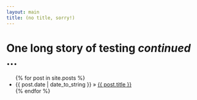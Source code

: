 ```yaml
---
layout: main
title: (no title, sorry!)
---
```


# One long story of testing *continued* ...

<ul>
    {% for post in site.posts %}
      <li><span>{{ post.date | date_to_string }}</span> &raquo; <a href="{{ post.url }}">{{ post.title }}</a></li>
    {% endfor %}
</ul>
